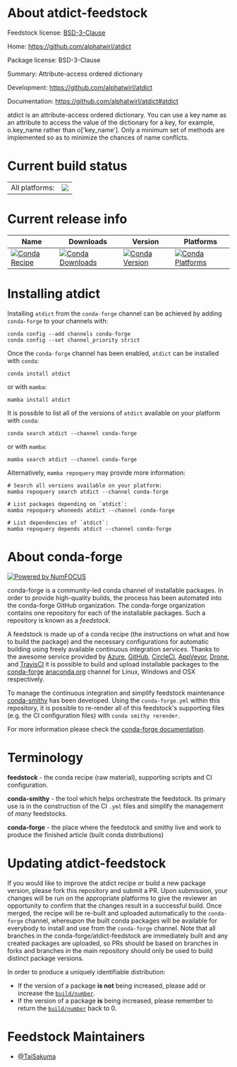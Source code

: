 About atdict-feedstock
======================

Feedstock license: [BSD-3-Clause](https://github.com/conda-forge/atdict-feedstock/blob/main/LICENSE.txt)

Home: https://github.com/alphatwirl/atdict

Package license: BSD-3-Clause

Summary: Attribute-access ordered dictionary

Development: https://github.com/alphatwirl/atdict

Documentation: https://github.com/alphatwirl/atdict#atdict

atdict is an attribute-access ordered dictionary. You can use a
key name as an attribute to access the value of the dictionary for
a key, for example, o.key_name rather than o['key_name']. Only a
minimum set of methods are implemented so as to minimize the
chances of name conflicts.


Current build status
====================


<table><tr><td>All platforms:</td>
    <td>
      <a href="https://dev.azure.com/conda-forge/feedstock-builds/_build/latest?definitionId=6365&branchName=main">
        <img src="https://dev.azure.com/conda-forge/feedstock-builds/_apis/build/status/atdict-feedstock?branchName=main">
      </a>
    </td>
  </tr>
</table>

Current release info
====================

| Name | Downloads | Version | Platforms |
| --- | --- | --- | --- |
| [![Conda Recipe](https://img.shields.io/badge/recipe-atdict-green.svg)](https://anaconda.org/conda-forge/atdict) | [![Conda Downloads](https://img.shields.io/conda/dn/conda-forge/atdict.svg)](https://anaconda.org/conda-forge/atdict) | [![Conda Version](https://img.shields.io/conda/vn/conda-forge/atdict.svg)](https://anaconda.org/conda-forge/atdict) | [![Conda Platforms](https://img.shields.io/conda/pn/conda-forge/atdict.svg)](https://anaconda.org/conda-forge/atdict) |

Installing atdict
=================

Installing `atdict` from the `conda-forge` channel can be achieved by adding `conda-forge` to your channels with:

```
conda config --add channels conda-forge
conda config --set channel_priority strict
```

Once the `conda-forge` channel has been enabled, `atdict` can be installed with `conda`:

```
conda install atdict
```

or with `mamba`:

```
mamba install atdict
```

It is possible to list all of the versions of `atdict` available on your platform with `conda`:

```
conda search atdict --channel conda-forge
```

or with `mamba`:

```
mamba search atdict --channel conda-forge
```

Alternatively, `mamba repoquery` may provide more information:

```
# Search all versions available on your platform:
mamba repoquery search atdict --channel conda-forge

# List packages depending on `atdict`:
mamba repoquery whoneeds atdict --channel conda-forge

# List dependencies of `atdict`:
mamba repoquery depends atdict --channel conda-forge
```


About conda-forge
=================

[![Powered by
NumFOCUS](https://img.shields.io/badge/powered%20by-NumFOCUS-orange.svg?style=flat&colorA=E1523D&colorB=007D8A)](https://numfocus.org)

conda-forge is a community-led conda channel of installable packages.
In order to provide high-quality builds, the process has been automated into the
conda-forge GitHub organization. The conda-forge organization contains one repository
for each of the installable packages. Such a repository is known as a *feedstock*.

A feedstock is made up of a conda recipe (the instructions on what and how to build
the package) and the necessary configurations for automatic building using freely
available continuous integration services. Thanks to the awesome service provided by
[Azure](https://azure.microsoft.com/en-us/services/devops/), [GitHub](https://github.com/),
[CircleCI](https://circleci.com/), [AppVeyor](https://www.appveyor.com/),
[Drone](https://cloud.drone.io/welcome), and [TravisCI](https://travis-ci.com/)
it is possible to build and upload installable packages to the
[conda-forge](https://anaconda.org/conda-forge) [anaconda.org](https://anaconda.org/)
channel for Linux, Windows and OSX respectively.

To manage the continuous integration and simplify feedstock maintenance
[conda-smithy](https://github.com/conda-forge/conda-smithy) has been developed.
Using the ``conda-forge.yml`` within this repository, it is possible to re-render all of
this feedstock's supporting files (e.g. the CI configuration files) with ``conda smithy rerender``.

For more information please check the [conda-forge documentation](https://conda-forge.org/docs/).

Terminology
===========

**feedstock** - the conda recipe (raw material), supporting scripts and CI configuration.

**conda-smithy** - the tool which helps orchestrate the feedstock.
                   Its primary use is in the construction of the CI ``.yml`` files
                   and simplify the management of *many* feedstocks.

**conda-forge** - the place where the feedstock and smithy live and work to
                  produce the finished article (built conda distributions)


Updating atdict-feedstock
=========================

If you would like to improve the atdict recipe or build a new
package version, please fork this repository and submit a PR. Upon submission,
your changes will be run on the appropriate platforms to give the reviewer an
opportunity to confirm that the changes result in a successful build. Once
merged, the recipe will be re-built and uploaded automatically to the
`conda-forge` channel, whereupon the built conda packages will be available for
everybody to install and use from the `conda-forge` channel.
Note that all branches in the conda-forge/atdict-feedstock are
immediately built and any created packages are uploaded, so PRs should be based
on branches in forks and branches in the main repository should only be used to
build distinct package versions.

In order to produce a uniquely identifiable distribution:
 * If the version of a package **is not** being increased, please add or increase
   the [``build/number``](https://docs.conda.io/projects/conda-build/en/latest/resources/define-metadata.html#build-number-and-string).
 * If the version of a package **is** being increased, please remember to return
   the [``build/number``](https://docs.conda.io/projects/conda-build/en/latest/resources/define-metadata.html#build-number-and-string)
   back to 0.

Feedstock Maintainers
=====================

* [@TaiSakuma](https://github.com/TaiSakuma/)

